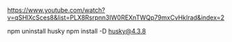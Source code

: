https://www.youtube.com/watch?v=qSHlXcSces8&list=PLX8Rsrpnn3IW0REXnTWQp79mxCvHkIrad&index=2

npm uninstall husky
npm install -D husky@4.3.8
